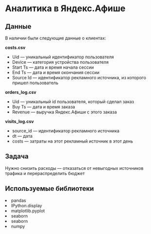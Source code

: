 # Аналитика в Яндекс.Афише

## Данные

В наличии были следующие данные о клиентах:

**costs.csv**
- Uid — уникальный идентификатор пользователя
- Device — категория устройства пользователя
- Start Ts — дата и время начала сессии
- End Ts — дата и время окончания сессии
- Source Id — идентификатор рекламного источника, из которого пришел пользователь

**orders_log.csv**
- Uid — уникальный id пользователя, который сделал заказ
- Buy Ts — дата и время заказа
- Revenue — выручка Яндекс.Афиши с этого заказа

**visits_log.csv**
- source_id — идентификатор рекламного источника
- dt — дата
- costs — затраты на этот рекламный источник в этот день


## Задача

Нужно снизить расходы — отказаться от невыгодных источников трафика и перераспределить бюджет

## Используемые библиотеки
<li>pandas <li>IPython.display  <li>matplotlib.pyplot <li>seaborn <li>seaborn <li>numpy

